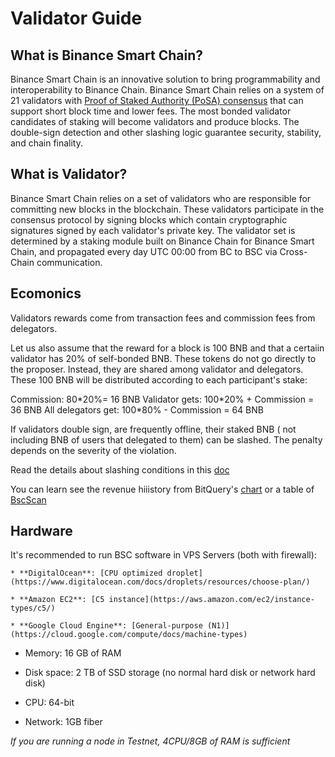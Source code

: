 # Validator Guide

## What is Binance Smart Chain?

Binance Smart Chain is an innovative solution to bring programmability and interoperability to Binance Chain. Binance Smart Chain relies on a system of 21 validators with [Proof of Staked Authority (PoSA) consensus](https://github.com/binance-chain/whitepaper/blob/master/WHITEPAPER.md#consensus-and-validator-quorum) that can support short block time and lower fees. The most bonded validator candidates of staking will become validators and produce blocks. The double-sign detection and other slashing logic guarantee security, stability, and chain finality.

## What is Validator?

Binance Smart Chain relies on a set of validators who are responsible for committing new blocks in the blockchain. These validators participate in the consensus protocol by signing blocks which contain cryptographic signatures signed by each validator's private key.  The validator set is determined by a staking module built on Binance Chain for Binance Smart Chain, and propagated every day UTC 00:00 from BC to BSC via Cross-Chain communication.


## Ecomonics

Validators rewards come from transaction fees and commission fees from delegators.

Let us also assume that the reward for a block is 100 BNB and that a certaiin validator has 20% of self-bonded BNB. These tokens do not go directly to the proposer. Instead, they are shared  among validator and delegators.  These 100 BNB will be distributed according to each participant's stake:

Commission: 80*20%= 16 BNB
Validator gets: 100\*20% + Commission = 36 BNB
All delegators get: 100\*80% - Commission = 64 BNB

If validators double sign, are frequently offline, their staked BNB ( not including BNB of users that delegated to them) can be slashed. The penalty depends on the severity of the violation.

Read the details about slashing conditions in this [doc]()


You can learn see the revenue hiiistory from BitQuery's [chart](https://explorer.bitquery.io/bsc/miners) or a table of [BscScan](https://bscscan.com/validatorset)

## Hardware

It's recommended to run BSC software in VPS Servers (both with firewall):

	* **DigitalOcean**: [CPU optimized droplet](https://www.digitalocean.com/docs/droplets/resources/choose-plan/)

	* **Amazon EC2**: [C5 instance](https://aws.amazon.com/ec2/instance-types/c5/)

	* **Google Cloud Engine**: [General-purpose (N1)](https://cloud.google.com/compute/docs/machine-types)

*  Memory: 16 GB of RAM

*  Disk space: 2 TB of SSD storage (no normal hard disk or network hard disk)

*  CPU: 64-bit

*  Network: 1GB fiber


*If you are running a node in Testnet, 4CPU/8GB of RAM is sufficient*

